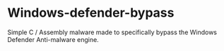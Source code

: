 # Windows-defender-bypass
Simple C / Assembly malware made to specifically bypass the Windows Defender Anti-malware engine.
